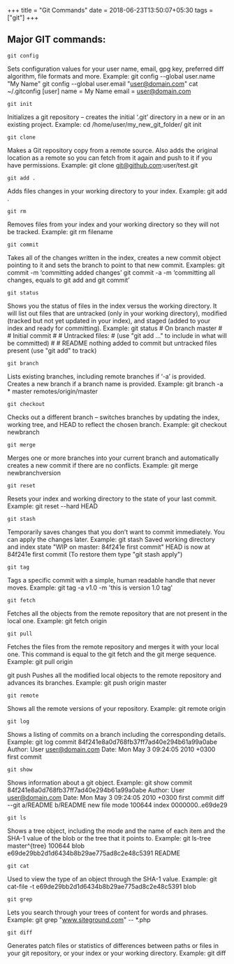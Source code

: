 
+++
title = "Git Commands"
date = 2018-06-23T13:50:07+05:30
tags = ["git"]
+++

## Major GIT commands:
```
git config
```
Sets configuration values for your user name, email, gpg key, preferred diff algorithm, file formats and more. Example: git config --global user.name "My Name" git config --global user.email "user@domain.com" cat ~/.gitconfig [user] name = My Name email = user@domain.com

```
git init
```
Initializes a git repository – creates the initial ‘.git’ directory in a new or in an existing project. Example: cd /home/user/my_new_git_folder/ git init

```
git clone
```
Makes a Git repository copy from a remote source. Also adds the original location as a remote so you can fetch from it again and push to it if you have permissions. Example: git clone git@github.com:user/test.git

```
git add .
```
Adds files changes in your working directory to your index. Example: git add .

```
git rm
```
Removes files from your index and your working directory so they will not be tracked. Example: git rm filename


```
git commit
```
Takes all of the changes written in the index, creates a new commit object pointing to it and sets the branch to point to that new commit. Examples: git commit -m ‘committing added changes’ git commit -a -m ‘committing all changes, equals to git add and git commit’

```
git status
```
Shows you the status of files in the index versus the working directory. It will list out files that are untracked (only in your working directory), modified (tracked but not yet updated in your index), and staged (added to your index and ready for committing). Example: git status # On branch master # # Initial commit # # Untracked files: # (use "git add <file>..." to include in what will be committed) # # README nothing added to commit but untracked files present (use "git add" to track)

```
git branch
```
Lists existing branches, including remote branches if ‘-a’ is provided. Creates a new branch if a branch name is provided. Example: git branch -a * master remotes/origin/master

```
git checkout
```
Checks out a different branch – switches branches by updating the index, working tree, and HEAD to reflect the chosen branch. Example: git checkout newbranch

```
git merge
```
Merges one or more branches into your current branch and automatically creates a new commit if there are no conflicts. Example: git merge newbranchversion

```
git reset
```
Resets your index and working directory to the state of your last commit. Example: git reset --hard HEAD

```
git stash
```
Temporarily saves changes that you don’t want to commit immediately. You can apply the changes later. Example: git stash Saved working directory and index state "WIP on master: 84f241e first commit" HEAD is now at 84f241e first commit (To restore them type "git stash apply")

```
git tag
```
Tags a specific commit with a simple, human readable handle that never moves. Example: git tag -a v1.0 -m 'this is version 1.0 tag'
```
git fetch
```
Fetches all the objects from the remote repository that are not present in the local one. Example: git fetch origin

```
git pull
```
Fetches the files from the remote repository and merges it with your local one. This command is equal to the git fetch and the git merge sequence. Example: git pull origin

git push
Pushes all the modified local objects to the remote repository and advances its branches. Example: git push origin master
```
git remote
```
Shows all the remote versions of your repository. Example: git remote origin

```
git log
```
Shows a listing of commits on a branch including the corresponding details. Example: git log commit 84f241e8a0d768fb37ff7ad40e294b61a99a0abe Author: User <user@domain.com> Date: Mon May 3 09:24:05 2010 +0300 first commit
```
git show
```
Shows information about a git object. Example: git show commit 84f241e8a0d768fb37ff7ad40e294b61a99a0abe Author: User <user@domain.com> Date: Mon May 3 09:24:05 2010 +0300 first commit diff --git a/README b/README new file mode 100644 index 0000000..e69de29
```
git ls
```
Shows a tree object, including the mode and the name of each item and the SHA-1 value of the blob or the tree that it points to. Example: git ls-tree master^{tree} 100644 blob e69de29bb2d1d6434b8b29ae775ad8c2e48c5391 README
```
git cat
```
Used to view the type of an object through the SHA-1 value. Example: git cat-file -t e69de29bb2d1d6434b8b29ae775ad8c2e48c5391 blob
```
git grep
```
Lets you search through your trees of content for words and phrases. Example: git grep "www.siteground.com" -- *.php
```
git diff
```
Generates patch files or statistics of differences between paths or files in your git repository, or your index or your working directory. Example: git diff